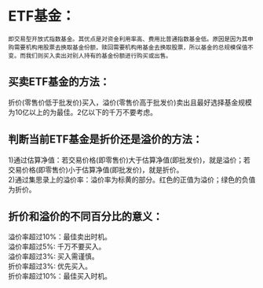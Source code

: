 # ETF基金：
    即交易型开放式指数基金。其优点是对资金利用率高、费用比普通指数基金低。原因是因为其申购需要机构用股票去换取基金份额，赎回需要机构用基金去换取股票，所以基金的总规模保值不变。而我们则买入卖出对别人持有的基金份额进行购买或出售。

## 买卖ETF基金的方法：
  折价(零售价低于批发价)买入，溢价(零售价高于批发价)卖出且最好选择基金规模为10亿以上的为最佳。2亿以下的千万不要考虑。

## 判断当前ETF基金是折价还是溢价的方法：
  1)通过估算净值：若交易价格(即零售价)大于估算净值(即批发价)，就是溢价；若交易价格(即零售价)小于估算净值(即批发价)，就是折价。    
  2)通过集思录上的溢价率：溢价率为标黄的部分。红色的正值为溢价；绿色的负值为折价。     

## 折价和溢价的不同百分比的意义：
  溢价率超过10%：最佳卖出时机。     
  溢价率超过5%:  千万不要买入。   
  溢价率超过3%:  买入需谨慎。    
  折价率超过3%:  优先买入。    
  折价率超过10%：最佳买入时机。   